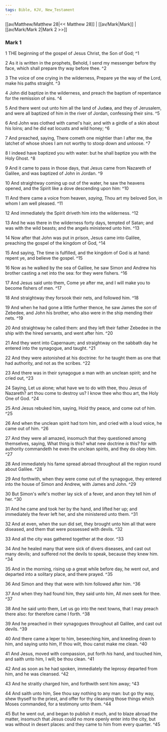 ```yaml
---
tags: Bible, KJV, New_Testament
---
```


[[av/Matthew/Matthew 28|<< Matthew 28]] | [[av/Mark|Mark]] | [[av/Mark/Mark 2|Mark 2 >>]]

### Mark 1

1 THE beginning of the gospel of Jesus Christ, the Son of God; ^1

2 As it is written in the prophets, Behold, I send my messenger before thy face, which shall prepare thy way before thee. ^2

3 The voice of one crying in the wilderness, Prepare ye the way of the Lord, make his paths straight. ^3

4 John did baptize in the wilderness, and preach the baptism of repentance for the remission of sins. ^4

5 And there went out unto him all the land of Judæa, and they of Jerusalem, and were all baptized of him in the river of Jordan, confessing their sins. ^5

6 And John was clothed with camel's hair, and with a girdle of a skin about his loins; and he did eat locusts and wild honey; ^6

7 And preached, saying, There cometh one mightier than I after me, the latchet of whose shoes I am not worthy to stoop down and unloose. ^7

8 I indeed have baptized you with water: but he shall baptize you with the Holy Ghost. ^8

9 And it came to pass in those days, that Jesus came from Nazareth of Galilee, and was baptized of John in Jordan. ^9

10 And straightway coming up out of the water, he saw the heavens opened, and the Spirit like a dove descending upon him: ^10

11 And there came a voice from heaven, _saying_, Thou art my beloved Son, in whom I am well pleased. ^11

12 And immediately the Spirit driveth him into the wilderness. ^12

13 And he was there in the wilderness forty days, tempted of Satan; and was with the wild beasts; and the angels ministered unto him. ^13

14 Now after that John was put in prison, Jesus came into Galilee, preaching the gospel of the kingdom of God, ^14

15 And saying, The time is fulfilled, and the kingdom of God is at hand: repent ye, and believe the gospel. ^15

16 Now as he walked by the sea of Galilee, he saw Simon and Andrew his brother casting a net into the sea: for they were fishers. ^16

17 And Jesus said unto them, Come ye after me, and I will make you to become fishers of men. ^17

18 And straightway they forsook their nets, and followed him. ^18

19 And when he had gone a little further thence, he saw James the _son_ of Zebedee, and John his brother, who also were in the ship mending their nets. ^19

20 And straightway he called them: and they left their father Zebedee in the ship with the hired servants, and went after him. ^20

21 And they went into Capernaum; and straightway on the sabbath day he entered into the synagogue, and taught. ^21

22 And they were astonished at his doctrine: for he taught them as one that had authority, and not as the scribes. ^22

23 And there was in their synagogue a man with an unclean spirit; and he cried out, ^23

24 Saying, Let _us_ alone; what have we to do with thee, thou Jesus of Nazareth? art thou come to destroy us? I know thee who thou art, the Holy One of God. ^24

25 And Jesus rebuked him, saying, Hold thy peace, and come out of him. ^25

26 And when the unclean spirit had torn him, and cried with a loud voice, he came out of him. ^26

27 And they were all amazed, insomuch that they questioned among themselves, saying, What thing is this? what new doctrine _is_ this? for with authority commandeth he even the unclean spirits, and they do obey him. ^27

28 And immediately his fame spread abroad throughout all the region round about Galilee. ^28

29 And forthwith, when they were come out of the synagogue, they entered into the house of Simon and Andrew, with James and John. ^29

30 But Simon's wife's mother lay sick of a fever, and anon they tell him of her. ^30

31 And he came and took her by the hand, and lifted her up; and immediately the fever left her, and she ministered unto them. ^31

32 And at even, when the sun did set, they brought unto him all that were diseased, and them that were possessed with devils. ^32

33 And all the city was gathered together at the door. ^33

34 And he healed many that were sick of divers diseases, and cast out many devils; and suffered not the devils to speak, because they knew him. ^34

35 And in the morning, rising up a great while before day, he went out, and departed into a solitary place, and there prayed. ^35

36 And Simon and they that were with him followed after him. ^36

37 And when they had found him, they said unto him, All _men_ seek for thee. ^37

38 And he said unto them, Let us go into the next towns, that I may preach there also: for therefore came I forth. ^38

39 And he preached in their synagogues throughout all Galilee, and cast out devils. ^39

40 And there came a leper to him, beseeching him, and kneeling down to him, and saying unto him, If thou wilt, thou canst make me clean. ^40

41 And Jesus, moved with compassion, put forth _his_ hand, and touched him, and saith unto him, I will; be thou clean. ^41

42 And as soon as he had spoken, immediately the leprosy departed from him, and he was cleansed. ^42

43 And he straitly charged him, and forthwith sent him away; ^43

44 And saith unto him, See thou say nothing to any man: but go thy way, shew thyself to the priest, and offer for thy cleansing those things which Moses commanded, for a testimony unto them. ^44

45 But he went out, and began to publish _it_ much, and to blaze abroad the matter, insomuch that Jesus could no more openly enter into the city, but was without in desert places: and they came to him from every quarter. ^45
